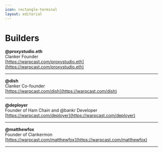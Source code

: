 ```yaml
---
icon: rectangle-terminal
layout: editorial
---
```


# Builders

**@proxystudio.eth**\
Clanker Founder\
[https://warpcast.com/proxystudio.eth](https://warpcast.com/proxystudio.eth)

***

**@dish**\
Clanker Co-founder\
[https://warpcast.com/dish](https://warpcast.com/dish)

***

**@deployer**\
Founder of Ham Chain and @bankr Developer\
[https://warpcast.com/deployer](https://warpcast.com/deployer)

***

**@matthewfox**\
Founder of Clankermon\
[https://warpcast.com/matthewfox](https://warpcast.com/matthewfox)

***
